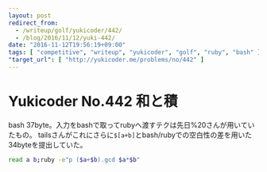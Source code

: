 ```yaml
---
layout: post
redirect_from:
  - /writeup/golf/yukicoder/442/
  - /blog/2016/11/12/yuki-442/
date: "2016-11-12T19:56:19+09:00"
tags: [ "competitive", "writeup", "yukicoder", "golf", "ruby", "bash" ]
"target_url": [ "http://yukicoder.me/problems/no/442" ]
---
```


# Yukicoder No.442 和と積

bash $37$byte。入力をbashで取ってrubyへ渡すテクは先日%20さんが用いていたもの。
tailsさんがこれにさらに`$[a+b]`とbash/rubyでの空白性の差を用いた$34$byteを提出していた。

``` sh
read a b;ruby -e"p ($a+$b).gcd $a*$b"
```
